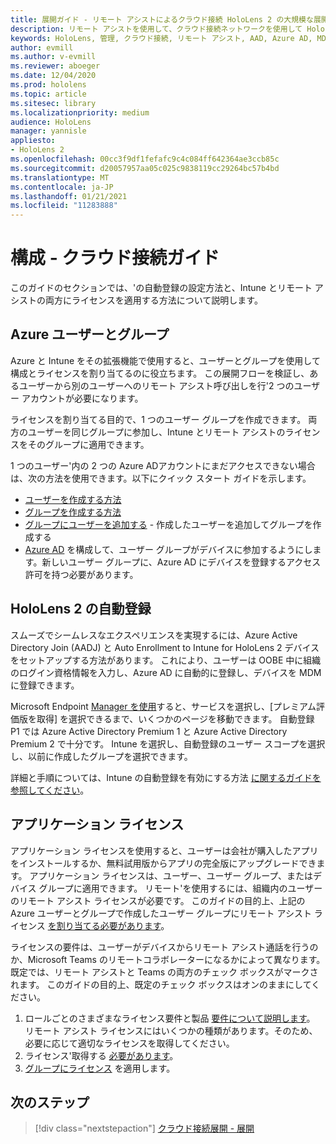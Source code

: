```yaml
---
title: 展開ガイド - リモート アシストによるクラウド接続 HoloLens 2 の大規模な展開 - 構成
description: リモート アシストを使用して、クラウド接続ネットワークを使用して HoloLens デバイスを大規模に登録する構成を設定する方法について説明します。
keywords: HoloLens, 管理, クラウド接続, リモート アシスト, AAD, Azure AD, MDM, モバイル デバイス管理
author: evmill
ms.author: v-evmill
ms.reviewer: aboeger
ms.date: 12/04/2020
ms.prod: hololens
ms.topic: article
ms.sitesec: library
ms.localizationpriority: medium
audience: HoloLens
manager: yannisle
appliesto:
- HoloLens 2
ms.openlocfilehash: 00cc3f9df1fefafc9c4c084ff642364ae3ccb85c
ms.sourcegitcommit: d20057957aa05c025c9838119cc29264bc57b4bd
ms.translationtype: MT
ms.contentlocale: ja-JP
ms.lasthandoff: 01/21/2021
ms.locfileid: "11283888"
---
```

# 構成 - クラウド接続ガイド

このガイドのセクションでは、&#39;の自動登録の設定方法と、Intune とリモート アシストの両方にライセンスを適用する方法について説明します。

## Azure ユーザーとグループ

Azure と Intune をその拡張機能で使用すると、ユーザーとグループを使用して構成とライセンスを割り当てるのに役立ちます。 この展開フローを検証し、あるユーザーから別のユーザーへのリモート アシスト呼び出しを行&#39;2 つのユーザー アカウントが必要になります。

ライセンスを割り当てる目的で、1 つのユーザー グループを作成できます。 両方のユーザーを同じグループに参加し、Intune とリモート アシストのライセンスをそのグループに適用できます。

1 つのユーザー&#39;内の 2 つの Azure ADアカウントにまだアクセスできない場合は、次の方法を使用できます。以下にクイック スタート ガイドを示します。

- [ユーザーを作成する方法](https://docs.microsoft.com/mem/intune/fundamentals/quickstart-create-user)
- [グループを作成する方法](https://docs.microsoft.com/mem/intune/fundamentals/quickstart-create-group)
- [グループにユーザーを追加する](https://docs.microsoft.com/azure/active-directory/fundamentals/active-directory-groups-members-azure-portal) - 作成したユーザーを追加してグループを作成する
- [Azure AD](https://docs.microsoft.com/azure/active-directory/devices/azureadjoin-plan#configure-your-device-settings) を構成して、ユーザー グループがデバイスに参加するようにします。新しいユーザー グループに、Azure AD にデバイスを登録するアクセス許可を持つ必要があります。

## HoloLens 2 の自動登録

スムーズでシームレスなエクスペリエンスを実現するには、Azure Active Directory Join (AADJ) と Auto Enrollment to Intune for HoloLens 2 デバイスをセットアップする方法があります。 これにより、ユーザーは OOBE 中に組織のログイン資格情報を入力し、Azure AD に自動的に登録し、デバイスを MDM に登録できます。

Microsoft Endpoint [Manager を使用](https://endpoint.microsoft.com/#home)すると、サービスを選択し、[プレミアム評価版を取得] を選択できるまで、いくつかのページを移動できます。 自動登録 P1 では Azure Active Directory Premium 1 と Azure Active Directory Premium 2 で十分です。 Intune を選択し、自動登録のユーザー スコープを選択し、以前に作成したグループを選択できます。

詳細と手順については、Intune の自動登録を有効にする方法 [に関するガイドを参照してください](https://docs.microsoft.com/mem/intune/enrollment/quickstart-setup-auto-enrollment)。

## アプリケーション ライセンス

アプリケーション ライセンスを使用すると、ユーザーは会社が購入したアプリをインストールするか、無料試用版からアプリの完全版にアップグレードできます。 アプリケーション ライセンスは、ユーザー、ユーザー グループ、またはデバイス グループに適用できます。 リモート&#39;を使用するには、組織内のユーザーのリモート アシスト ライセンスが必要です。 このガイドの目的上、上記の Azure ユーザーとグループで作成したユーザー グループにリモート アシスト ライセンス [を割り当てる必要があります](hololens2-cloud-connected-configure.md#azure-users-and-groups)。

ライセンスの要件は、ユーザーがデバイスからリモート アシスト通話を行うのか、Microsoft Teams のリモートコラボレーターになるかによって異なります。 既定では、リモート アシストと Teams の両方のチェック ボックスがマークされます。 このガイドの目的上、既定のチェック ボックスはオンのままにしてください。

1. ロールごとのさまざまなライセンス要件と製品 [要件について説明します](https://docs.microsoft.com/dynamics365/mixed-reality/remote-assist/requirements#licensing-and-product-requirements-per-role)。 リモート アシスト ライセンスにはいくつかの種類があります。そのため、必要に応じて適切なライセンスを取得してください。
2. ライセンス&#39;取得する [必要があります](https://docs.microsoft.com/dynamics365/mixed-reality/remote-assist/buy-remote-assist)。
3. [グループにライセンス](https://docs.microsoft.com/dynamics365/mixed-reality/remote-assist/deploy-remote-assist) を適用します。

## 次のステップ

> [!div class="nextstepaction"]
> [クラウド接続展開 - 展開](hololens2-cloud-connected-deploy.md)